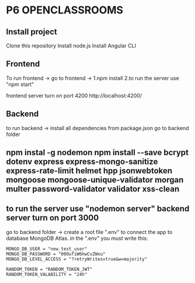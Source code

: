 # P6 OPENCLASSROOMS

## Install project
Clone this repository
Install node.js
Install Angular CLI

## Frontend

To run frontend -> go to  frontend -> 
1.npm install 
2.to run the server use "npm start"  

frontend server turn on port 4200
 http://localhost:4200/

## Backend

to run backend -> install all dependencies from package.json
go to backend folder

npm instal -g nodemon
npm install --save bcrypt dotenv express express-mongo-sanitize express-rate-limit helmet hpp jsonwebtoken mongoose mongoose-unique-validator morgan multer password-validator validator xss-clean
-----
to run the server use "nodemon server"
backend server turn on port 3000  
---
go to backend folder -> create a root file ".env" to connect the app to database MongoDB Atlas. 
in the ".env" you must write this:
````text
MONGO_DB_USER = "new_test_user"
MONGO_DB_PASSWORD = "00OufiW6hwCvZWxu"
MONGO_DB_LEVEL_ACCESS = "?retryWrites=true&w=majority"

RANDOM_TOKEN = "RANDOM_TOKEN_JWT"                        
RANDOM_TOKEN_VALABILITY = "24h"

````


